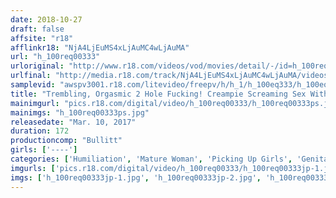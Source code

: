 ```yaml
---
date: 2018-10-27
draft: false
affsite: "r18"
afflinkr18: "NjA4LjEuMS4xLjAuMC4wLjAuMA"
url: "h_100req00333"
urloriginal: "http://www.r18.com/videos/vod/movies/detail/-/id=h_100req00333"
urlfinal: "http://media.r18.com/track/NjA4LjEuMS4xLjAuMC4wLjAuMA/videos/vod/movies/detail/-/id=h_100req00333"
samplevid: "awspv3001.r18.com/litevideo/freepv/h/h_1/h_100eq333/h_100eq333_dmb_w.mp4"
title: "Trembling, Orgasmic 2 Hole Fucking! Creampie Screaming Sex With A Fifty Something Mature Woman!! Her First Anal Fuck Her First 2 Hole Fuck Meet Mature Woman Babes Who Get Drunk With Pleasure From Torture & Rape!"
mainimgurl: "pics.r18.com/digital/video/h_100req00333/h_100req00333ps.jpg"
mainimgs: "h_100req00333ps.jpg"
releasedate: "Mar. 10, 2017"
duration: 172
productioncomp: "Bullitt"
girls: ['----']
categories: ['Humiliation', 'Mature Woman', 'Picking Up Girls', 'Genital Close-Up', 'Nymphomaniac', 'Vibrator', 'Threesome / Foursome', 'Anal Sex', 'Hi-Def']
imgurls: ['pics.r18.com/digital/video/h_100req00333/h_100req00333jp-1.jpg', 'pics.r18.com/digital/video/h_100req00333/h_100req00333jp-2.jpg', 'pics.r18.com/digital/video/h_100req00333/h_100req00333jp-3.jpg', 'pics.r18.com/digital/video/h_100req00333/h_100req00333jp-4.jpg', 'pics.r18.com/digital/video/h_100req00333/h_100req00333jp-5.jpg', 'pics.r18.com/digital/video/h_100req00333/h_100req00333jp-6.jpg', 'pics.r18.com/digital/video/h_100req00333/h_100req00333jp-7.jpg', 'pics.r18.com/digital/video/h_100req00333/h_100req00333jp-8.jpg', 'pics.r18.com/digital/video/h_100req00333/h_100req00333jp-9.jpg', 'pics.r18.com/digital/video/h_100req00333/h_100req00333jp-10.jpg', 'pics.r18.com/digital/video/h_100req00333/h_100req00333jp-11.jpg', 'pics.r18.com/digital/video/h_100req00333/h_100req00333jp-12.jpg', 'pics.r18.com/digital/video/h_100req00333/h_100req00333jp-13.jpg', 'pics.r18.com/digital/video/h_100req00333/h_100req00333jp-14.jpg', 'pics.r18.com/digital/video/h_100req00333/h_100req00333jp-15.jpg', 'pics.r18.com/digital/video/h_100req00333/h_100req00333jp-16.jpg', 'pics.r18.com/digital/video/h_100req00333/h_100req00333jp-17.jpg', 'pics.r18.com/digital/video/h_100req00333/h_100req00333jp-18.jpg', 'pics.r18.com/digital/video/h_100req00333/h_100req00333jp-19.jpg', 'pics.r18.com/digital/video/h_100req00333/h_100req00333jp-20.jpg']
imgs: ['h_100req00333jp-1.jpg', 'h_100req00333jp-2.jpg', 'h_100req00333jp-3.jpg', 'h_100req00333jp-4.jpg', 'h_100req00333jp-5.jpg', 'h_100req00333jp-6.jpg', 'h_100req00333jp-7.jpg', 'h_100req00333jp-8.jpg', 'h_100req00333jp-9.jpg', 'h_100req00333jp-10.jpg', 'h_100req00333jp-11.jpg', 'h_100req00333jp-12.jpg', 'h_100req00333jp-13.jpg', 'h_100req00333jp-14.jpg', 'h_100req00333jp-15.jpg', 'h_100req00333jp-16.jpg', 'h_100req00333jp-17.jpg', 'h_100req00333jp-18.jpg', 'h_100req00333jp-19.jpg', 'h_100req00333jp-20.jpg']
---
```

